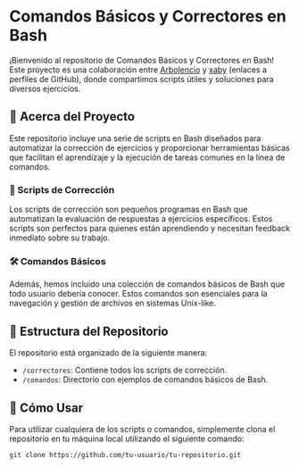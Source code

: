 # Comandos Básicos y Correctores en Bash

¡Bienvenido al repositorio de Comandos Básicos y Correctores en Bash! Este proyecto es una colaboración entre [Arbolencio](#) y [xaby](#) (enlaces a perfiles de GitHub), donde compartimos scripts útiles y soluciones para diversos ejercicios.

## 🌟 Acerca del Proyecto

Este repositorio incluye una serie de scripts en Bash diseñados para automatizar la corrección de ejercicios y proporcionar herramientas básicas que facilitan el aprendizaje y la ejecución de tareas comunes en la línea de comandos.

### 📜 Scripts de Corrección

Los scripts de corrección son pequeños programas en Bash que automatizan la evaluación de respuestas a ejercicios específicos. Estos scripts son perfectos para quienes están aprendiendo y necesitan feedback inmediato sobre su trabajo.

### 🛠️ Comandos Básicos

Además, hemos incluido una colección de comandos básicos de Bash que todo usuario debería conocer. Estos comandos son esenciales para la navegación y gestión de archivos en sistemas Unix-like.

## 📂 Estructura del Repositorio

El repositorio está organizado de la siguiente manera:

- `/correctores`: Contiene todos los scripts de corrección.
- `/comandos`: Directorio con ejemplos de comandos básicos de Bash.

## 🚀 Cómo Usar

Para utilizar cualquiera de los scripts o comandos, simplemente clona el repositorio en tu máquina local utilizando el siguiente comando:

```bash
git clone https://github.com/tu-usuario/tu-repositorio.git
